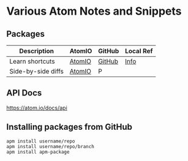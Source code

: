 # Various Atom Notes and Snippets

## Packages

| Description  | AtomIO  | GitHub | Local Ref |
| --- | --- | --- | --- |
| Learn shortcuts | [AtomIO](https://atom.io/packages/shortcuts-teacher) | [GitHub](https://github.com/walles/atom-shortcuts-teacher) | [Info](./fold-navigator.md) |
| Side-by-side diffs | [AtomIO](https://atom.io/packages/split-diff) |P

## API Docs

https://atom.io/docs/api

## Installing packages from GitHub

```
apm install username/repo
apm install username/repo/branch
apm install apm-package
```
